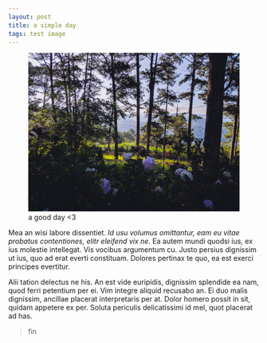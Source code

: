 ```yaml
---
layout: post
title: a simple day
tags: test image
---
```

<figure class="image">
  <img src="/assets/images/2020-07-05-dalat1-1400.JPG">
  <figcaption>a good day <3</figcaption>
</figure>

Mea an wisi labore dissentiet. *Id usu volumus omittantur, eam eu vitae probatus contentiones, elitr eleifend vix ne.* Ea autem mundi quodsi ius, ex ius molestie intellegat. Vis vocibus argumentum cu. Justo persius dignissim ut ius, quo ad erat everti constituam. Dolores pertinax te quo, ea est exerci principes evertitur.

<!--more-->

Alii tation delectus ne his. An est vide euripidis, dignissim splendide ea nam, quod ferri petentium per ei. Vim integre aliquid recusabo an. Ei duo malis dignissim, ancillae placerat interpretaris per at. Dolor homero possit in sit, quidam appetere ex per. Soluta periculis delicatissimi id mel, quot placerat ad has.

> fin
